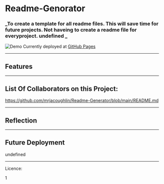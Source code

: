 # Readme-Genorator

### _To create a template for all readme files. This will save time for future projects. Not haveing to create a readme file for everyproject. undefined _

![Demo]()
Currently deployed at [GitHub Pages](https://mrjacoughlin.github.io/Readme-Generator/)

---

## Features

---

## List Of Collaborators on this Project:

https://github.com/mrjacoughlin/Readme-Generator/blob/main/README.md

---

## Reflection

---

## Future Deployment

undefined

---

<div align ="center>
    
<img src='https://img.sheilds.io/github/repo-size/mrjacoughlin/Readme-Genorator'>
<img src='https://img.sheilds.io/github/last-commit/mrjacoughlin/Readme-Genorator'>
<img src='https://img.sheilds.io/github/repo-launguages/mrjacoughlin/Readme-Genorator'>

# Licence:

1

</div>
